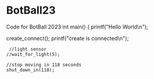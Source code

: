 # BotBall23
Code for BotBall 2023
int main()
{
    printf("Hello World\n");
    
 create_connect();
        printf("create is connected\n");
    
     //light sensor
    //wait_for_light(5);
    
    //stop moving in 118 seconds
    shut_down_in(118);
